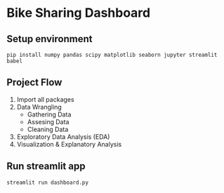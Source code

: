 # Bike Sharing Dashboard
## Setup environment
```
pip install numpy pandas scipy matplotlib seaborn jupyter streamlit babel
```
## Project Flow
1. Import all packages
2. Data Wrangling
   - Gathering Data
   - Assesing Data
   - Cleaning Data
3. Exploratory Data Analysis (EDA)
4. Visualization & Explanatory Analysis
   
## Run streamlit app
```
streamlit run dashboard.py
```
